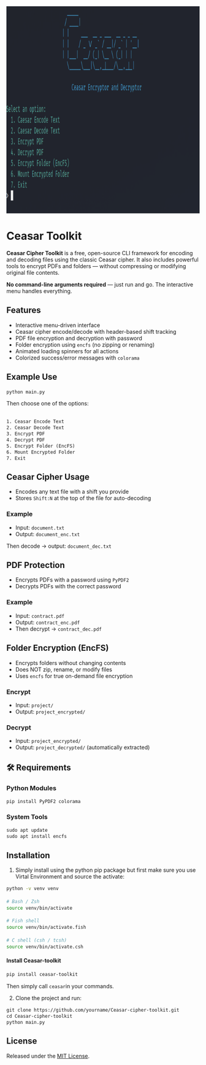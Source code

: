 
<img src="logo.png" width="1080" height="540">
<h1>Ceasar Toolkit</h1>



<p><strong>Ceasar Cipher Toolkit</strong> is a free, open-source CLI framework for encoding and decoding files using the classic Ceasar cipher. It also includes powerful tools to encrypt PDFs and folders — without compressing or modifying original file contents.</p>

<p><strong>No command-line arguments required</strong> — just run and go. The interactive menu handles everything.</p>

<h2> Features</h2>

<ul>
  <li>Interactive menu-driven interface</li>
  <li>Ceasar cipher encode/decode with header-based shift tracking</li>
  <li>PDF file encryption and decryption with password</li>
  <li>Folder encryption using <code>encfs</code> (no zipping or renaming)</li>
  <li>Animated loading spinners for all actions</li>
  <li>Colorized success/error messages with <code>colorama</code></li>
</ul>

<h2> Example Use</h2>

<pre><code>python main.py</code></pre>
<p>Then choose one of the options:</p>
<pre><code>
1. Ceasar Encode Text
2. Ceasar Decode Text
3. Encrypt PDF
4. Decrypt PDF
5. Encrypt Folder (EncFS)
6. Mount Encrypted Folder
7. Exit
</code></pre>

<h2> Ceasar Cipher Usage</h2>

<ul>
  <li>Encodes any text file with a shift you provide</li>
  <li>Stores <code>Shift:N</code> at the top of the file for auto-decoding</li>
</ul>

<h3>Example</h3>

- Input: <code>document.txt</code>  
- Output: <code>document_enc.txt</code>

Then decode → output: <code>document_dec.txt</code>

<h2>PDF Protection</h2>

<ul>
  <li>Encrypts PDFs with a password using <code>PyPDF2</code></li>
  <li>Decrypts PDFs with the correct password</li>
</ul>

<h3>Example</h3>

- Input: <code>contract.pdf</code>  
- Output: <code>contract_enc.pdf</code>  
- Then decrypt → <code>contract_dec.pdf</code>

<h2>Folder Encryption (EncFS)</h2>

<ul>
  <li>Encrypts folders without changing contents</li>
  <li>Does NOT zip, rename, or modify files</li>
  <li>Uses <code>encfs</code> for true on-demand file encryption</li>
</ul>

<h3>Encrypt</h3>

- Input: <code>project/</code>  
- Output: <code>project_encrypted/</code>

<h3>Decrypt</h3>

- Input: <code>project_encrypted/</code>  
- Output: <code>project_decrypted/</code> (automatically extracted)

<h2>🛠 Requirements</h2>

<h3>Python Modules</h3>

<pre><code>pip install PyPDF2 colorama</code></pre>

<h3>System Tools</h3>

<pre><code>sudo apt update
sudo apt install encfs</code></pre>

<h2>Installation</h2>

1. Simply install using the python pip package but first make sure you use Virtal Environment and source the activate:

```bash
python -v venv venv

# Bash / Zsh
source venv/bin/activate

# Fish shell
source venv/bin/activate.fish

# C shell (csh / tcsh)
source venv/bin/activate.csh

```
#### Install Ceasar-toolkit
```bash
pip install ceasar-toolkit
```
Then simply call ``ceasar``in your commands.

2. Clone the project and run:

<pre><code>git clone https://github.com/yourname/Ceasar-cipher-toolkit.git
cd Ceasar-cipher-toolkit
python main.py
</code></pre>

<h2>License</h2>

Released under the <a href="LICENSE">MIT License</a>.

</body>
</html>
